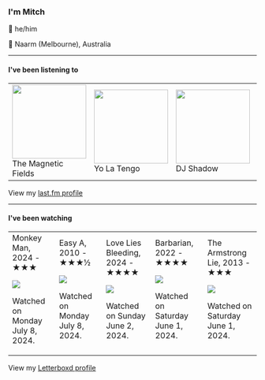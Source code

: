 <article><h3>I&#x27;m Mitch</h3><section><p>👨 he/him</p><p>📍 Naarm (Melbourne), Australia</p></section><hr/><section><h4>I&#x27;ve been listening to</h4><table><tbody><td><img src="https://lastfm.freetls.fastly.net/i/u/174s/8695a71527f248f3c8a9875b42d0f508.png" height="150px" alt="" role="presentation"/><br/>The Magnetic Fields</td><td><img src="https://lastfm.freetls.fastly.net/i/u/174s/a073ac85e2fb427e99cb2d154af8935b.png" height="150px" alt="" role="presentation"/><br/>Yo La Tengo</td><td><img src="https://lastfm.freetls.fastly.net/i/u/174s/8792784aab5c4aeab78ad8525c1c2440.png" height="150px" alt="" role="presentation"/><br/>DJ Shadow</td><td><img src="https://lastfm.freetls.fastly.net/i/u/174s/511be7d4d4b49bdb68f7583146c67936.png" height="150px" alt="" role="presentation"/><br/>The Herbaliser</td><td><img src="https://lastfm.freetls.fastly.net/i/u/174s/882af81f164e7b6b437b2ae0b90d50e8.png" height="150px" alt="" role="presentation"/><br/>DJ Koze</td></tbody></table><span>View my <a href="https://www.last.fm/user/my-slab">last.fm profile</a></span></section><hr/><section><h4>I&#x27;ve been watching</h4><table><tbody><td>Monkey Man, 2024 - ★★★<br/><span> <p><img src="https://a.ltrbxd.com/resized/film-poster/4/8/8/7/5/1/488751-monkey-man-0-600-0-900-crop.jpg?v=0c25a18552"/></p> <p>Watched on Monday July 8, 2024.</p> </span></td><td>Easy A, 2010 - ★★★½<br/><span> <p><img src="https://a.ltrbxd.com/resized/film-poster/2/6/7/7/0/26770-easy-a-0-600-0-900-crop.jpg?v=61986c3654"/></p> <p>Watched on Monday July 8, 2024.</p> </span></td><td>Love Lies Bleeding, 2024 - ★★★★<br/><span> <p><img src="https://a.ltrbxd.com/resized/film-poster/8/5/3/0/1/1/853011-love-lies-bleeding-0-600-0-900-crop.jpg?v=06376e593e"/></p> <p>Watched on Sunday June 2, 2024.</p> </span></td><td>Barbarian, 2022 - ★★★★<br/><span> <p><img src="https://a.ltrbxd.com/resized/film-poster/8/1/9/6/4/8/819648-barbarian-0-600-0-900-crop.jpg?v=75b067327a"/></p> <p>Watched on Saturday June 1, 2024.</p> </span></td><td>The Armstrong Lie, 2013 - ★★★<br/><span> <p><img src="https://a.ltrbxd.com/resized/film-poster/1/5/2/0/4/9/152049-the-armstrong-lie-0-600-0-900-crop.jpg?v=dd0f8500fc"/></p> <p>Watched on Saturday June 1, 2024.</p> </span></td></tbody></table><span>View my <a href="https://letterboxd.com/myslab/">Letterboxd profile</a></span></section></article>